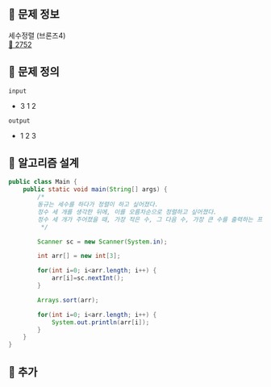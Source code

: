 ## 🌵 문제 정보
세수정렬 (브론즈4) <br>
[🚗 2752](https://www.acmicpc.net/problem/2752)

## 🌵 문제 정의
`input` <br>
-  3 1 2    

`output` <br>
- 1 2 3
## 🌵 알고리즘 설계

```java
public class Main {
    public static void main(String[] args) {
		/*
		동규는 세수를 하다가 정렬이 하고 싶어졌다.
		정수 세 개를 생각한 뒤에, 이를 오름차순으로 정렬하고 싶어졌다.
		정수 세 개가 주어졌을 때, 가장 작은 수, 그 다음 수, 가장 큰 수를 출력하는 프로그램을 작성하시오.
		 */

        Scanner sc = new Scanner(System.in);

        int arr[] = new int[3];

        for(int i=0; i<arr.length; i++) {
            arr[i]=sc.nextInt();
        }

        Arrays.sort(arr);

        for(int i=0; i<arr.length; i++) {
            System.out.println(arr[i]);
        }
    }
}
```

## 🌵 추가